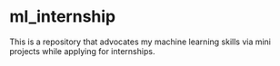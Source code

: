 # ml_internship
This is a repository that advocates my machine learning skills via mini projects while applying for internships.
